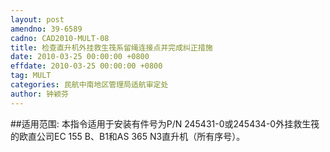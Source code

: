 ```yaml
---
layout: post
amendno: 39-6589
cadno: CAD2010-MULT-08
title: 检查直升机外挂救生筏系留绳连接点并完成纠正措施
date: 2010-03-25 00:00:00 +0800
effdate: 2010-03-25 00:00:00 +0800
tag: MULT
categories: 民航中南地区管理局适航审定处
author: 钟颖芬
---
```


##适用范围:
本指令适用于安装有件号为P/N 245431-0或245434-0外挂救生筏的欧直公司EC 155 B、B1和AS 365 N3直升机（所有序号）。

